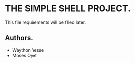 # THE SIMPLE SHELL PROJECT.

This file requirements will be filled later.

## Authors.
* Waython Yesse
* Moses Oyet
